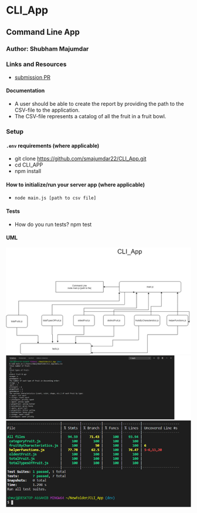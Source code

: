# CLI_App

## Command Line App

### Author: Shubham Majumdar

### Links and Resources
* [submission PR](https://github.com/smajumdar22/CLI_App/pull/1)


#### Documentation
* A user should be able to create the report by providing the path to the CSV-file to the application.
* The CSV-file represents a catalog of all the fruit in a fruit bowl.

### Setup
#### `.env` requirements (where applicable)
* git clone https://github.com/smajumdar22/CLI_App.git
* cd CLI_APP
* npm install


#### How to initialize/run your server app (where applicable)
* `node main.js [path to csv file]`
  
#### Tests
* How do you run tests?
  npm test

#### UML
![UML Diagram](whiteboard.jpg)
![Output Diagram](output.png)
![Test Coverage](testCoverage.png)
